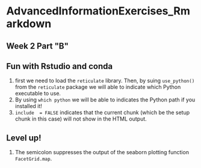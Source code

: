 # AdvancedInformationExercises_Rmarkdown

## Week 2 Part "B"

## Fun with Rstudio and conda

1. first we need to load the `reticulate` library. Then, by suing `use_python()` from the `reticulate` package we will able to indicate which Python executable to use.
2. By using `which python` we will be able to indicates the Python path if you installed it!
3. `include  = FALSE` indicates that the current chunk (which be the setup chunk in this case) will not show in the HTML output.

## Level up!
1. The semicolon suppresses the output of the seaborn plotting function `FacetGrid.map`.
